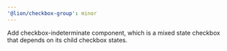 ```yaml
---
'@lion/checkbox-group': minor
---
```


Add checkbox-indeterminate component, which is a mixed state checkbox that depends on its child checkbox states.
